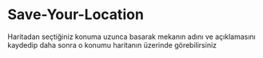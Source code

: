 # Save-Your-Location

Haritadan seçtiğiniz konuma uzunca basarak mekanın adını ve açıklamasını kaydedip daha sonra o konumu haritanın üzerinde görebilirsiniz
